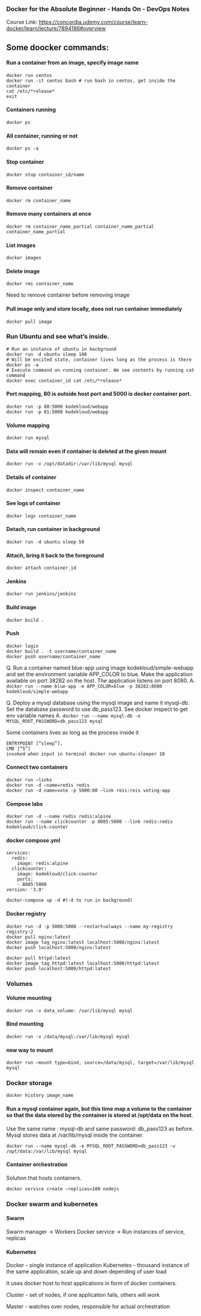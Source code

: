 ### Docker for the Absolute Beginner - Hands On - DevOps Notes

Course Link: https://concordia.udemy.com/course/learn-docker/learn/lecture/7894186#overview

## Some doocker commands:

#### Run a container from an image, specify image name
```
docker run centos
docker run -it centos bash # run bash in centos, get inside the container
cat /etc/*release*
exit
```

#### Containers running
`docker ps`

#### All container, running or not
`docker ps -a`

#### Stop container
`docker stop container_id/name`

#### Remove container
`docker rm container_name`

#### Remove many containers at once
`docker rm container_name_partial container_name_partial container_name_partial`

#### List images
`docker images`

#### Delete image 
`docker rmi container_name`

Need to remove container before removing image

#### Pull image only and store locally, does not run container immediately 
`docker pull image`

### Run Ubuntu and see what’s inside.
```
# Run an instance of ubuntu in background
docker run -d ubuntu sleep 100
# Will be excited state, container lives long as the process is there
docker ps -a 
# Execute command on running container. We see contents by running cat command
docker exec container_id cat /etc/*release*
```

#### Port mapping, 80 is outside host port and 5000 is docker container port.
```
docker run -p 80:5000 kodekloud/webapp 
docker run -p 81:5000 kodekloud/webapp 
```

#### Volume mapping
`docker run mysql`

#### Data will remain even if container is deleted at the given mount
`docker run -v /opt/datadir:/var/lib/mysql mysql`

#### Details of container
`docker inspect container_name`

#### See logs of container 
`docker logs container_name`

#### Detach, run container in background
`docker run -d ubuntu sleep 50`

#### Attach, bring it back to the foreground
`docker attach container_id`

#### Jenkins
`docker run jenkins/jenkins`

#### Build image
`docker build .`

#### Push
```
docker login
docker build . -t username/container_name
docker push username/container_name
```

Q. Run a container named blue-app using image kodekloud/simple-webapp and set the environment variable APP_COLOR to blue. Make the application available on port 38282 on the host. The application listens on port 8080.
A. `docker run --name blue-app -e APP_COLOR=blue -p 38282:8080 kodekloud/simple-webapp`

Q. Deploy a mysql database using the mysql image and name it mysql-db. Set the database password to use db_pass123. See docker inspect to get env variable names 
A. `docker run --name mysql-db -e MYSQL_ROOT_PASSWORD=db_pass123 mysql`

Some containers lives as long as the process inside it

```
ENTRYPOINT [“sleep”], 
CMD [“5”]
invoked when input in terminal docker run ubuntu-sleeper 10
```

#### Connect two containers 
```
docker run —links
docker run -d —name=redis redis
docker run -d name=vote -p 5000:80 —link reis:reis voting-app
```

#### Compose labs 
```
docker run -d --name redis redis:alpine
docker run --name clickcounter -p 8085:5000 --link redis:redis kodekloud/click-counter
```

#### docker compose.yml
```
services:
  redis:
    image: redis:alpine
  clickcounter:
    image: kodekloud/click-counter
    ports:
    - 8085:5000
version: '3.0'
```

`docker-compose up -d #(-d to run in background)`

#### Docker registry
```
docker run -d -p 5000:5000 --restart=always --name my-registry registry:2
docker pull nginx:latest
docker image tag nginx:latest localhost:5000/nginx:latest
docker push localhost:5000/nginx:latest

docker pull httpd:latest
docker image tag httpd:latest localhost:5000/httpd:latest
docker push localhost:5000/httpd:latest
```


### Volumes

#### Volume mounting
`docker run -v data_volume: /var/lib/mysql mysql`

#### Bind mounting 
`docker run -v /data/mysql:/var/lib/mysql mysql`

#### new way to mount
`docker run —mount type=bind, source=/data/mysql, target=/var/lib/mysql mysql`


### Docker storage 

`docker history image_name`

#### Run a mysql container again, but this time map a volume to the container so that the data stored by the container is stored at /opt/data on the host.
Use the same name : mysql-db and same password: db_pass123 as before. Mysql stores data at /var/lib/mysql inside the container.

`docker run --name mysql-db -e MYSQL_ROOT_PASSWORD=db_pass123 -v /opt/data:/var/lib/mysql mysql`

#### Container orchestration

Solution that hosts containers.

`docker service create —replicas=100 nodejs`

###  Docker swarm and kubernetes

#### Swarm
Swarm manager -> Workers
Docker service -> Run instances of service, replicas 

#### Kubernetes

Docker - single instance of application
Kubernetes - thousand instance of the same application, scale up and down depending of user load

It uses docker host to host applications in form of docker containers. 

Cluster - set of nodes, if one application fails, others will work

Master - watches over nodes, responsible for actual orchestration
